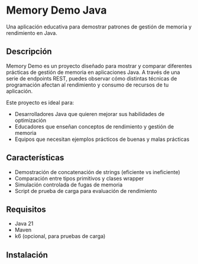 # Memory Demo Java

Una aplicación educativa para demostrar patrones de gestión de memoria y rendimiento en Java.

## Descripción

Memory Demo es un proyecto diseñado para mostrar y comparar diferentes prácticas de gestión de memoria en aplicaciones Java. A través de una serie de endpoints REST, puedes observar cómo distintas técnicas de programación afectan al rendimiento y consumo de recursos de tu aplicación.

Este proyecto es ideal para:
- Desarrolladores Java que quieren mejorar sus habilidades de optimización
- Educadores que enseñan conceptos de rendimiento y gestión de memoria
- Equipos que necesitan ejemplos prácticos de buenas y malas prácticas

## Características

- Demostración de concatenación de strings (eficiente vs ineficiente)
- Comparación entre tipos primitivos y clases wrapper
- Simulación controlada de fugas de memoria
- Script de prueba de carga para evaluación de rendimiento

## Requisitos

- Java 21
- Maven
- k6 (opcional, para pruebas de carga)

## Instalación
